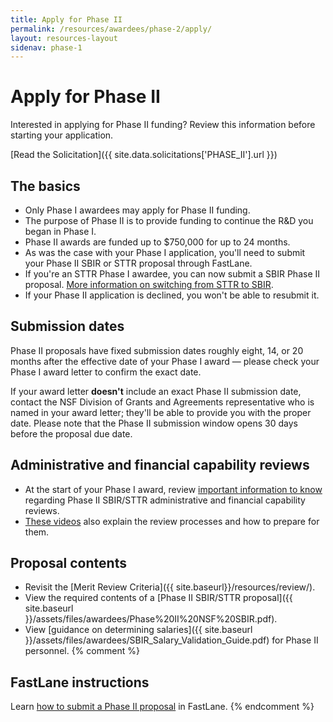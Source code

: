 ```yaml
---
title: Apply for Phase II
permalink: /resources/awardees/phase-2/apply/
layout: resources-layout
sidenav: phase-1
---
```


# Apply for Phase II

Interested in applying for Phase II funding? Review this information before starting your application.

<span class="calloutBox">
  [Read the Solicitation]({{ site.data.solicitations['PHASE_II'].url }})
</span>

## The basics

- Only Phase I awardees may apply for Phase II funding.
- The purpose of Phase II is to provide funding to continue the R&D you began in Phase I.
- Phase II awards are funded up to $750,000 for up to 24 months.
- As was the case with your Phase I application, you'll need to submit your Phase II SBIR or STTR proposal through FastLane.
- If you're an STTR Phase I awardee, you can now submit a SBIR Phase II proposal. [More information on switching from STTR to SBIR](http://www.nsf.gov/publications/pub_summ.jsp?ods_key=nsf14103).
- If your Phase II application is declined, you won't be able to resubmit it.

## Submission dates

Phase II proposals have fixed submission dates roughly eight, 14, or 20 months after the effective date of your Phase I award — please check your Phase I award letter to confirm the exact date.

If your award letter **doesn't** include an exact Phase II submission date, contact the NSF Division of Grants and Agreements representative who is named in your award letter; they'll be able to provide you with the proper date. Please note that the Phase II submission window opens 30 days before the proposal due date.

## Administrative and financial capability reviews

- At the start of your Phase I award, review [important information to know](http://www.nsf.gov/bfa/dias/caar/sbirrev.jsp) regarding Phase II SBIR/STTR administrative and financial capability reviews.
- [These videos](https://www.youtube.com/playlist?list=PLGhBP1C7iCOmI1p5UtqYCXzmUL9SzSApv) also explain the review processes and how to prepare for them.

## Proposal contents

- Revisit the [Merit Review Criteria]({{ site.baseurl}}/resources/review/).
- View the required contents of a [Phase II SBIR/STTR proposal]({{ site.baseurl }}/assets/files/awardees/Phase%20II%20NSF%20SBIR.pdf).
- View [guidance on determining salaries]({{ site.baseurl }}/assets/files/awardees/SBIR_Salary_Validation_Guide.pdf) for Phase II personnel.
{% comment %}
## FastLane instructions

Learn [how to submit a Phase II proposal]({{site.baseurl}}/assets/files/awardees/Phase_II_Proposal_Preparation_Booklet.pdf) in FastLane.
{% endcomment %}
